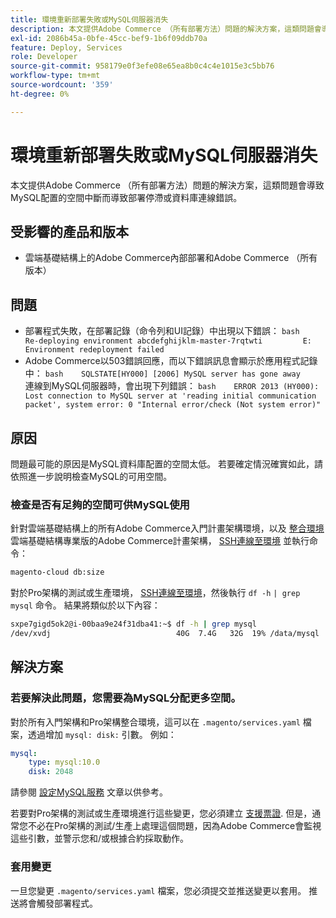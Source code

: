 ```yaml
---
title: 環境重新部署失敗或MySQL伺服器消失
description: 本文提供Adobe Commerce （所有部署方法）問題的解決方案，這類問題會導致MySQL配置的空間中斷而導致部署停滯或資料庫連線錯誤。
exl-id: 2086b45a-0bfe-45cc-bef9-1b6f09ddb70a
feature: Deploy, Services
role: Developer
source-git-commit: 958179e0f3efe08e65ea8b0c4c4e1015e3c5bb76
workflow-type: tm+mt
source-wordcount: '359'
ht-degree: 0%

---
```


# 環境重新部署失敗或MySQL伺服器消失

本文提供Adobe Commerce （所有部署方法）問題的解決方案，這類問題會導致MySQL配置的空間中斷而導致部署停滯或資料庫連線錯誤。

## 受影響的產品和版本

* 雲端基礎結構上的Adobe Commerce內部部署和Adobe Commerce （所有版本）

## 問題

* 部署程式失敗，在部署記錄（命令列和UI記錄）中出現以下錯誤：  ```bash    Re-deploying environment abcdefghijklm-master-7rqtwti         E: Environment redeployment failed    ```
* Adobe Commerce以503錯誤回應，而以下錯誤訊息會顯示於應用程式記錄中：    ```bash    SQLSTATE[HY000] [2006] MySQL server has gone away    ```    連線到MySQL伺服器時，會出現下列錯誤：    ```bash    ERROR 2013 (HY000): Lost connection to MySQL server at 'reading initial communication packet', system error: 0 "Internal error/check (Not system error)"    ```

## 原因

問題最可能的原因是MySQL資料庫配置的空間太低。 若要確定情況確實如此，請依照進一步說明檢查MySQL的可用空間。

### 檢查是否有足夠的空間可供MySQL使用

針對雲端基礎結構上的所有Adobe Commerce入門計畫架構環境，以及 [整合環境](/help/announcements/adobe-commerce-announcements/integration-environment-enhancement-request-pro-and-starter.md) 雲端基礎結構專業版的Adobe Commerce計畫架構， [SSH連線至環境](https://experienceleague.adobe.com/docs/commerce-cloud-service/user-guide/develop/secure-connections.html) 並執行命令：

```bash
magento-cloud db:size
```

對於Pro架構的測試或生產環境， [SSH連線至環境](https://experienceleague.adobe.com/docs/commerce-cloud-service/user-guide/develop/secure-connections.html)，然後執行 `df -h`   `| grep mysql` 命令。 結果將類似於以下內容：

```bash
sxpe7gigd5ok2@i-00baa9e24f31dba41:~$ df -h | grep mysql
/dev/xvdj                            40G  7.4G   32G  19% /data/mysql
```

## 解決方案

### 若要解決此問題，您需要為MySQL分配更多空間。

對於所有入門架構和Pro架構整合環境，這可以在 `.magento/services.yaml` 檔案，透過增加 `mysql: disk:` 引數。 例如：

```yaml
mysql:
    type: mysql:10.0
    disk: 2048
```

請參閱 [設定MySQL服務](https://experienceleague.adobe.com/docs/commerce-cloud-service/user-guide/configure/service/mysql.html) 文章以供參考。

若要對Pro架構的測試或生產環境進行這些變更，您必須建立 [支援票證](https://support.magento.com). 但是，通常您不必在Pro架構的測試/生產上處理這個問題，因為Adobe Commerce會監視這些引數，並警示您和/或根據合約採取動作。

### 套用變更

一旦您變更 `.magento/services.yaml` 檔案，您必須提交並推送變更以套用。 推送將會觸發部署程式。

